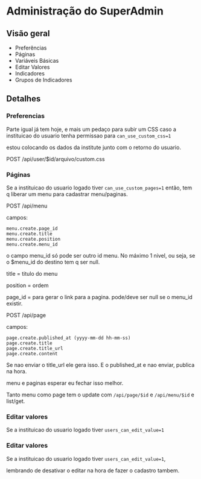 Administração do SuperAdmin
==================

Visão geral
----------

* Preferências
* Páginas
* Variáveis Básicas
* Editar Valores
* Indicadores
* Grupos de Indicadores


Detalhes
-------


### Preferencias

Parte igual já tem hoje, e mais um pedaço para subir um CSS caso a instituicao do usuario tenha permissao para `can_use_custom_css=1`

estou colocando os dados da institute junto com o retorno do usuario.

POST /api/user/$id/arquivo/custom.css


### Páginas

Se a instituicao do usuario logado tiver `can_use_custom_pages=1` então, tem q liberar um menu para cadastrar menu/paginas.


POST /api/menu

campos:

    menu.create.page_id
    menu.create.title
    menu.create.position
    menu.create.menu_id

o campo menu_id só pode ser outro id menu. No máximo 1 nivel, ou seja, se o $menu_id do destino tem q ser null.

title = titulo do menu

position = ordem

page_id = para gerar o link para a pagina. pode/deve ser null se o menu_id existir.


POST /api/page

campos:

    page.create.published_at (yyyy-mm-dd hh-mm-ss)
    page.create.title
    page.create.title_url
    page.create.content

Se nao enviar o title_url ele gera isso. E o published_at e nao enviar, publica na hora.

menu e paginas esperar eu fechar isso melhor.

Tanto menu como page tem o update com `/api/page/$id` e `/api/menu/$id` e list/get.


### Editar valores

Se a instituicao do usuario logado tiver `users_can_edit_value=1`


### Editar valores

Se a instituicao do usuario logado tiver `users_can_edit_value=1`,

lembrando de desativar o editar na hora de fazer o cadastro tambem.


